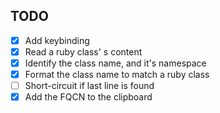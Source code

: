 ## TODO
- [x] Add keybinding
- [x] Read a ruby class' s content
- [X] Identify the class name, and it's namespace
- [X] Format the class name to match a ruby class
- [ ] Short-circuit if last line is found
- [X] Add the FQCN to the clipboard
